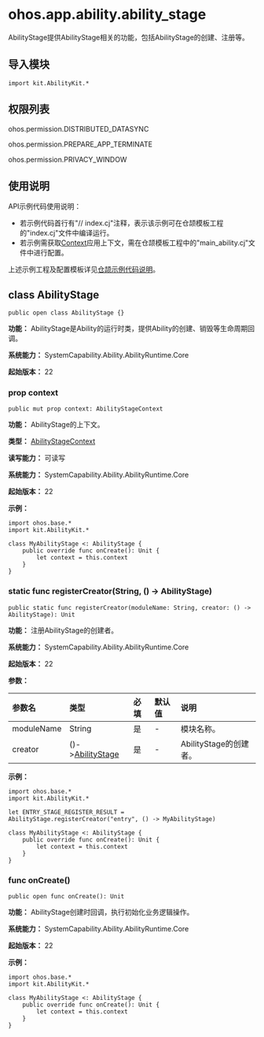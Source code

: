 # ohos.app.ability.ability_stage

AbilityStage提供AbilityStage相关的功能，包括AbilityStage的创建、注册等。

## 导入模块

```cangjie
import kit.AbilityKit.*
```

## 权限列表

ohos.permission.DISTRIBUTED_DATASYNC

ohos.permission.PREPARE_APP_TERMINATE

ohos.permission.PRIVACY_WINDOW

## 使用说明

API示例代码使用说明：

- 若示例代码首行有"// index.cj"注释，表示该示例可在仓颉模板工程的"index.cj"文件中编译运行。
- 若示例需获取[Context](./cj-apis-app-ability-ui_ability.md#class-context)应用上下文，需在仓颉模板工程中的"main_ability.cj"文件中进行配置。

上述示例工程及配置模板详见[仓颉示例代码说明](../cj-development-intro.md#仓颉示例代码说明)。

## class AbilityStage

```cangjie
public open class AbilityStage {}
```

**功能：** AbilityStage是Ability的运行时类，提供Ability的创建、销毁等生命周期回调。

**系统能力：** SystemCapability.Ability.AbilityRuntime.Core

**起始版本：** 22

### prop context

```cangjie
public mut prop context: AbilityStageContext
```

**功能：** AbilityStage的上下文。

**类型：** [AbilityStageContext](cj-apis-app-ability-ui_ability.md#class-abilitystagecontext)

**读写能力：** 可读写

**系统能力：** SystemCapability.Ability.AbilityRuntime.Core

**起始版本：** 22

**示例：**

<!-- compile -->
```cangjie
import ohos.base.*
import kit.AbilityKit.*

class MyAbilityStage <: AbilityStage {
    public override func onCreate(): Unit {
        let context = this.context
    }
}
```

### static func registerCreator(String, () -> AbilityStage)

```cangjie
public static func registerCreator(moduleName: String, creator: () -> AbilityStage): Unit
```

**功能：** 注册AbilityStage的创建者。

**系统能力：** SystemCapability.Ability.AbilityRuntime.Core

**起始版本：** 22

**参数：**

|参数名|类型|必填|默认值|说明|
|:---|:---|:---|:---|:---|
|moduleName|String|是|-|模块名称。|
|creator|()->[AbilityStage](#class-abilitystage)|是|-|AbilityStage的创建者。|

**示例：**

<!-- compile -->
```cangjie
import ohos.base.*
import kit.AbilityKit.*

let ENTRY_STAGE_REGISTER_RESULT = AbilityStage.registerCreator("entry", () -> MyAbilityStage)

class MyAbilityStage <: AbilityStage {
    public override func onCreate(): Unit {
        let context = this.context
    }
}
```

### func onCreate()

```cangjie
public open func onCreate(): Unit
```

**功能：** AbilityStage创建时回调，执行初始化业务逻辑操作。

**系统能力：** SystemCapability.Ability.AbilityRuntime.Core

**起始版本：** 22

**示例：**

<!-- compile -->
```cangjie
import ohos.base.*
import kit.AbilityKit.*

class MyAbilityStage <: AbilityStage {
    public override func onCreate(): Unit {
        let context = this.context
    }
}
```
